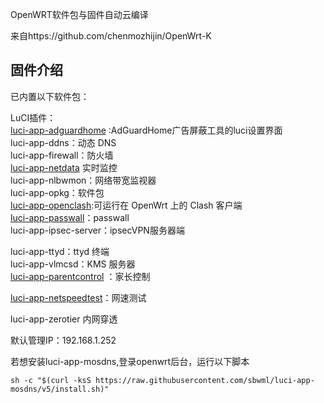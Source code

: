  OpenWRT软件包与固件自动云编译

 来自https://github.com/chenmozhijin/OpenWrt-K

## 固件介绍

已内置以下软件包：

LuCI插件：  
  [luci-app-adguardhome](https://github.com/chenmozhijin/luci-app-adguardhome) :AdGuardHome广告屏蔽工具的luci设置界面  
  luci-app-ddns：动态 DNS  
  luci-app-firewall：防火墙  
  [luci-app-netdata](https://github.com/netdata/netdata) 实时监控  
  luci-app-nlbwmon：网络带宽监视器  
  luci-app-opkg：软件包  
  [luci-app-openclash](https://github.com/vernesong/OpenClash):可运行在 OpenWrt 上的 Clash 客户端  
  [luci-app-passwall](https://github.com/xiaorouji/openwrt-passwall)：passwall  
  luci-app-ipsec-server：ipsecVPN服务器端
  
  luci-app-ttyd：ttyd 终端  
  luci-app-vlmcsd：KMS 服务器  
  [luci-app-parentcontrol](https://github.com/sirpdboy/luci-app-parentcontrol)  ：家长控制
  
  [luci-app-netspeedtest](https://github.com/sirpdboy/netspeedtest)：网速测试  
  
  luci-app-zerotier  内网穿透
  

  默认管理IP：192.168.1.252

  若想安装luci-app-mosdns,登录openwrt后台，运行以下脚本

  ```shell
  sh -c "$(curl -ksS https://raw.githubusercontent.com/sbwml/luci-app-mosdns/v5/install.sh)"
  ```

